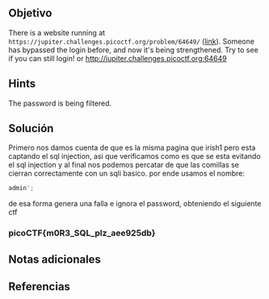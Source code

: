 ## Objetivo
There is a website running at `https://jupiter.challenges.picoctf.org/problem/64649/` ([link](https://jupiter.challenges.picoctf.org/problem/64649/)). Someone has bypassed the login before, and now it's being strengthened. Try to see if you can still login! or http://jupiter.challenges.picoctf.org:64649

## Hints
The password is being filtered.

## Solución

Primero nos damos cuenta de que es la misma pagina que irish1 pero esta captando el sql injection, asi que verificamos como es que se esta evitando el sql injection y al final nos podemos percatar de que las comillas se cierran correctamente con un sqli basico. por ende usamos el nombre:
```sql
admin'; 
```
de esa forma genera una falla e ignora el password, obteniendo el siguiente ctf
### picoCTF{m0R3_SQL_plz_aee925db}
## Notas adicionales
## Referencias
